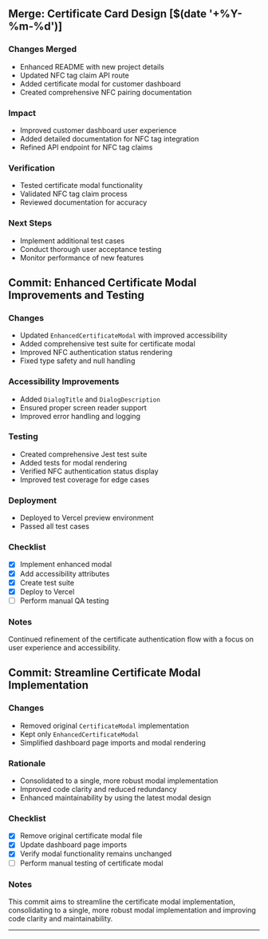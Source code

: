 ## Merge: Certificate Card Design [$(date '+%Y-%m-%d')]

### Changes Merged
- Enhanced README with new project details
- Updated NFC tag claim API route
- Added certificate modal for customer dashboard
- Created comprehensive NFC pairing documentation

### Impact
- Improved customer dashboard user experience
- Added detailed documentation for NFC tag integration
- Refined API endpoint for NFC tag claims

### Verification
- Tested certificate modal functionality
- Validated NFC tag claim process
- Reviewed documentation for accuracy

### Next Steps
- Implement additional test cases
- Conduct thorough user acceptance testing
- Monitor performance of new features

## Commit: Enhanced Certificate Modal Improvements and Testing

### Changes
- Updated `EnhancedCertificateModal` with improved accessibility
- Added comprehensive test suite for certificate modal
- Improved NFC authentication status rendering
- Fixed type safety and null handling

### Accessibility Improvements
- Added `DialogTitle` and `DialogDescription`
- Ensured proper screen reader support
- Improved error handling and logging

### Testing
- Created comprehensive Jest test suite
- Added tests for modal rendering
- Verified NFC authentication status display
- Improved test coverage for edge cases

### Deployment
- Deployed to Vercel preview environment
- Passed all test cases

### Checklist
- [x] Implement enhanced modal
- [x] Add accessibility attributes
- [x] Create test suite
- [x] Deploy to Vercel
- [ ] Perform manual QA testing

### Notes
Continued refinement of the certificate authentication flow with a focus on user experience and accessibility.

## Commit: Streamline Certificate Modal Implementation

### Changes
- Removed original `CertificateModal` implementation
- Kept only `EnhancedCertificateModal`
- Simplified dashboard page imports and modal rendering

### Rationale
- Consolidated to a single, more robust modal implementation
- Improved code clarity and reduced redundancy
- Enhanced maintainability by using the latest modal design

### Checklist
- [x] Remove original certificate modal file
- [x] Update dashboard page imports
- [x] Verify modal functionality remains unchanged
- [ ] Perform manual testing of certificate modal

### Notes
This commit aims to streamline the certificate modal implementation, consolidating to a single, more robust modal implementation and improving code clarity and maintainability.

--- 